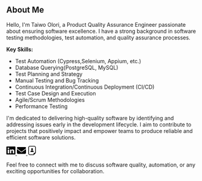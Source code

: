 ## About Me

Hello, I'm Taiwo Olori, a Product Quality Assurance Engineer passionate about ensuring software excellence. I have a strong background in software testing methodologies, test automation, and quality assurance processes.

**Key Skills:**
- Test Automation (Cypress,Selenium, Appium, etc.)
- Database Querying(PostgreSQL, MySQL)
- Test Planning and Strategy
- Manual Testing and Bug Tracking
- Continuous Integration/Continuous Deployment (CI/CD)
- Test Case Design and Execution
- Agile/Scrum Methodologies
- Performance Testing

I'm dedicated to delivering high-quality software by identifying and addressing issues early in the development lifecycle. I aim to contribute to projects that positively impact and empower teams to produce reliable and efficient software solutions.

<!-- LinkedIn Icon and Link -->
<p align="left">
  <a href="https://www.linkedin.com/in/taiwo-olori-764189103/" target="_blank">
    <img src="https://github.com/OloriT/OloriT/blob/main/linkedin.svg" alt="LinkedIn" width="24" height="24">
  </a>
    <a href="mailto:oloritaiwo@gmail.com" target="_blank">
    <img src="https://github.com/OloriT/OloriT/blob/main/envelope-solid.svg" alt="Email" width="24" height="24">
  </a>
    </a>
    <a href="https://drive.google.com/file/d/1CPLhqqUwEAmuAktg_cDsyIYIwqeGvjAp/view?usp=sharing" target="_blank">
    <img src="https://github.com/OloriT/OloriT/blob/main/resume-4-svgrepo-com.svg" alt="Resume" width="24" height="24">
  </a>
</p>

Feel free to connect with me to discuss software quality, automation, or any exciting opportunities for collaboration.
